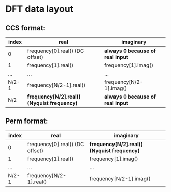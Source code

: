 # DFT data layout

## CCS format:

index | real | imaginary
----- | ---- | ---------
0 | frequency[0].real() (DC offset) | **always 0 because of real input**
1 | frequency[1].real() | frequency[1].imag()
… | … | …
N/2-1 | frequency[N/2-1].real() | frequency[N/2-1].imag()
N/2 | **frequency[N/2].real() (Nyquist frequency)** | **always 0 because of real input**

## Perm format:

index | real | imaginary
----- | ---- | ---------
0 | frequency[0].real() (DC offset) | **frequency[N/2].real() (Nyquist frequency)**
1 | frequency[1].real() | frequency[1].imag()
… | … | …
N/2-1 | frequency[N/2-1].real() | frequency[N/2-1].imag()